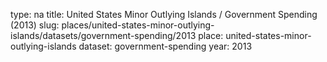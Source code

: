 type: na
title: United States Minor Outlying Islands / Government Spending (2013)
slug: places/united-states-minor-outlying-islands/datasets/government-spending/2013
place: united-states-minor-outlying-islands
dataset: government-spending
year: 2013
